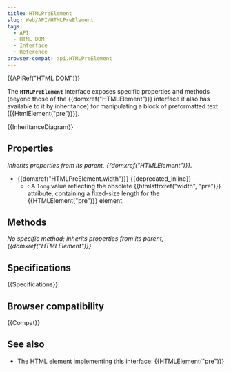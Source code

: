 ```yaml
---
title: HTMLPreElement
slug: Web/API/HTMLPreElement
tags:
  - API
  - HTML DOM
  - Interface
  - Reference
browser-compat: api.HTMLPreElement
---
```

{{APIRef("HTML DOM")}}

The **`HTMLPreElement`** interface exposes specific properties and methods (beyond those of the {{domxref("HTMLElement")}} interface it also has available to it by inheritance) for manipulating a block of preformatted text ({{HtmlElement("pre")}}).

{{InheritanceDiagram}}

## Properties

_Inherits properties from its parent, {{domxref("HTMLElement")}}._

- {{domxref("HTMLPreElement.width")}} {{deprecated_inline}}
  - : A `long` value reflecting the obsolete {{htmlattrxref("width", "pre")}} attribute, containing a fixed-size length for the {{HTMLElement("pre")}} element.

## Methods

_No specific method; inherits properties from its parent, {{domxref("HTMLElement")}}._

## Specifications

{{Specifications}}

## Browser compatibility

{{Compat}}

## See also

- The HTML element implementing this interface: {{HTMLElement("pre")}}
